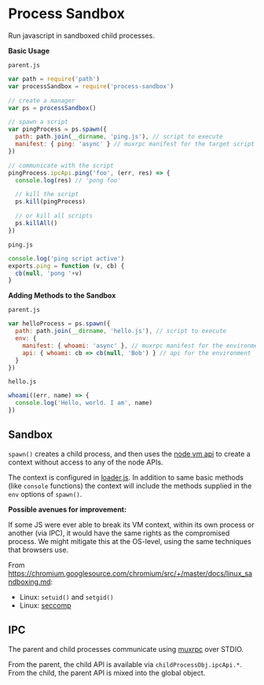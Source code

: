 # Process Sandbox

Run javascript in sandboxed child processes.

**Basic Usage**

`parent.js`

```js
var path = require('path')
var processSandbox = require('process-sandbox')

// create a manager
var ps = processSandbox()

// spawn a script
var pingProcess = ps.spawn({
  path: path.join(__dirname, 'ping.js'), // script to execute
  manifest: { ping: 'async' } // muxrpc manifest for the target script
})

// communicate with the script
pingProcess.ipcApi.ping('foo', (err, res) => {
  console.log(res) // 'pong foo'

  // kill the script
  ps.kill(pingProcess)

  // or kill all scripts
  ps.killAll()
})
```

`ping.js`

```js
console.log('ping script active')
exports.ping = function (v, cb) {
  cb(null, 'pong '+v)
}
```

**Adding Methods to the Sandbox**

`parent.js`

```js
var helloProcess = ps.spawn({
  path: path.join(__dirname, 'hello.js'), // script to execute
  env: {
    manifest: { whoami: 'async' }, // muxrpc manifest for the environment
    api: { whoami: cb => cb(null, 'Bob') } // api for the environment
  }
})
```

`hello.js`

```js
whoami((err, name) => {
  console.log('Hello, world. I am', name)
})
```

## Sandbox

`spawn()` creates a child process, and then uses the [node vm api](https://nodejs.org/api/vm.html) to create a context without access to any of the node APIs.

The context is configured in [loader.js](./loader.js).
In addition to same basic methods (like `console` functions) the context will include the methods supplied in the `env` options of `spawn()`.

**Possible avenues for improvement:**

If some JS were ever able to break its VM context, within its own process or another (via IPC), it would have the same rights as the compromised process.
We might mitigate this at the OS-level, using the same techniques that browsers use.

From https://chromium.googlesource.com/chromium/src/+/master/docs/linux_sandboxing.md:

 - Linux: `setuid()` and `setgid()`
 - Linux: [seccomp](https://wiki.mozilla.org/Security/Sandbox/Seccomp)

## IPC

The parent and child processes communicate using [muxrpc](npm.im/muxrpc) over STDIO.

From the parent, the child API is available via `childProcessObj.ipcApi.*`.
From the child, the parent API is mixed into the global object.

